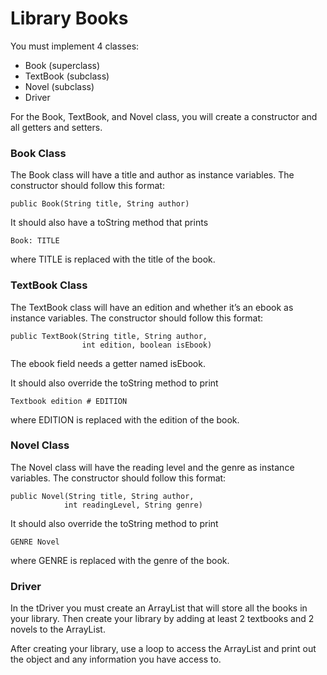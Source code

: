 # Library Books

You must implement 4 classes:

  -  Book (superclass)
  -  TextBook (subclass)
  -  Novel (subclass)
  -  Driver

For the Book, TextBook, and Novel class, you will create a constructor and all getters and setters.

### Book Class

The Book class will have a title and author as instance variables. The constructor should follow this format:

```public Book(String title, String author)```

It should also have a toString method that prints

```Book: TITLE```

where TITLE is replaced with the title of the book.

### TextBook Class

The TextBook class will have an edition and whether it’s an ebook as instance variables. The constructor should follow this format:

```
public TextBook(String title, String author, 
                int edition, boolean isEbook)
```

The ebook field needs a getter named isEbook.

It should also override the toString method to print

```Textbook edition # EDITION```

where EDITION is replaced with the edition of the book.

### Novel Class

The Novel class will have the reading level and the genre as instance variables. The constructor should follow this format:

```
public Novel(String title, String author, 
            int readingLevel, String genre)
```

It should also override the toString method to print

```GENRE Novel```

where GENRE is replaced with the genre of the book.

### Driver

In the tDriver you must create an ArrayList that will store all the books in your library. Then create your library by adding at least 2 textbooks and 2 novels to the ArrayList.

After creating your library, use a loop to access the ArrayList and print out the object and any information you have access to.
